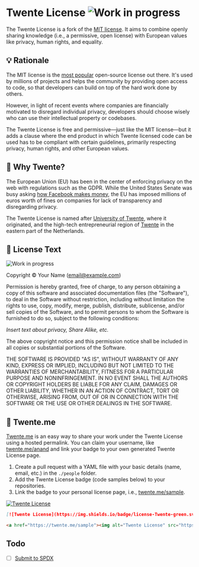 # Twente License ![Work in progress](https://img.shields.io/badge/work%20in-progress-green.svg)

The Twente License is a fork of the [MIT license](https://opensource.org/licenses/MIT). It aims to combine openly sharing knowledge (i.e., a permissive, open license) with European values like privacy, human rights, and equality.

## 💡 Rationale

The MIT license is the [most popular](https://github.blog/2015-03-09-open-source-license-usage-on-github-com/) open-source license out there. It's used by millions of projects and helps the community by providing open access to code, so that developers can build on top of the hard work done by others.

However, in light of recent events where companies are financially motivated to disregard individual privacy, developers should choose wisely who can use their intellectual property or codebases.

The Twente License is free and permissive—just like the MIT license—but it adds a clause where the end product in which Twente licensed code can be used has to be compliant with certain guidelines, primarily respecting privacy, human rights, and other European values.

## 🐎 Why Twente?

The European Union (EU) has been in the center of enforcing privacy on the web with regulations such as the GDPR. While the United States Senate was busy asking [how Facebook makes money](https://www.youtube.com/watch?v=n2H8wx1aBiQ), the EU has imposed millions of euros worth of fines on companies for lack of transparency and disregarding privacy.

The Twente License is named after [University of Twente](https://www.utwente.nl/en/), where it originated, and the high-tech entrepreneurial region of [Twente](https://www.visittwente.com) in the eastern part of the Netherlands.

## 📝 License Text

![Work in progress](https://img.shields.io/badge/this%20section%20is%20a-work%20in%20progress-red.svg)

Copyright &copy; Your Name (email@example.com)

Permission is hereby granted, free of charge, to any person obtaining a copy of this software and associated documentation files (the "Software"), to deal in the Software without restriction, including without limitation the rights to use, copy, modify, merge, publish, distribute, sublicense, and/or sell copies of the Software, and to permit persons to whom the Software is furnished to do so, subject to the following conditions:

*Insert text about privacy, Share Alike, etc.*

The above copyright notice and this permission notice shall be included in all copies or substantial portions of the Software.

THE SOFTWARE IS PROVIDED "AS IS", WITHOUT WARRANTY OF ANY KIND, EXPRESS OR IMPLIED, INCLUDING BUT NOT LIMITED TO THE WARRANTIES OF MERCHANTABILITY, FITNESS FOR A PARTICULAR PURPOSE AND NONINFRINGEMENT. IN NO EVENT SHALL THE AUTHORS OR COPYRIGHT HOLDERS BE LIABLE FOR ANY CLAIM, DAMAGES OR OTHER LIABILITY, WHETHER IN AN ACTION OF CONTRACT, TORT OR OTHERWISE, ARISING FROM, OUT OF OR IN CONNECTION WITH THE SOFTWARE OR THE USE OR OTHER DEALINGS IN THE SOFTWARE.

## 🔗 Twente.me

[Twente.me](https://twente.me) is an easy way to share your work under the Twente License using a hosted permalink. You can claim your username, like [twente.me/anand](https://twente.me/anand) and link your badge to your own generated Twente License page.

1. Create a pull request with a YAML file with your basic details (name, email, etc.) in the `./people` folder.
2. Add the Twente License badge (code samples below) to your repositories.
3. Link the badge to your personal license page, i.e., [twente.me/sample](https://twente.me/sample).

[![Twente License](https://img.shields.io/badge/license-Twente-green.svg)](https://twente.me/sample)

```md
[![Twente License](https://img.shields.io/badge/license-Twente-green.svg)](https://twente.me/sample)
```

```html
<a href="https://twente.me/sample"><img alt="Twente License" src="https://img.shields.io/badge/license-Twente-green.svg"></a>
```

## Todo

- [ ] [Submit to SPDX](https://github.com/spdx/license-list-XML/blob/master/CONTRIBUTING.md)
